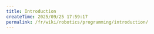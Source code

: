 ```yaml
---
title: Introduction
createTime: 2025/09/25 17:59:17
permalink: /fr/wiki/robotics/programming/introduction/
---
```

